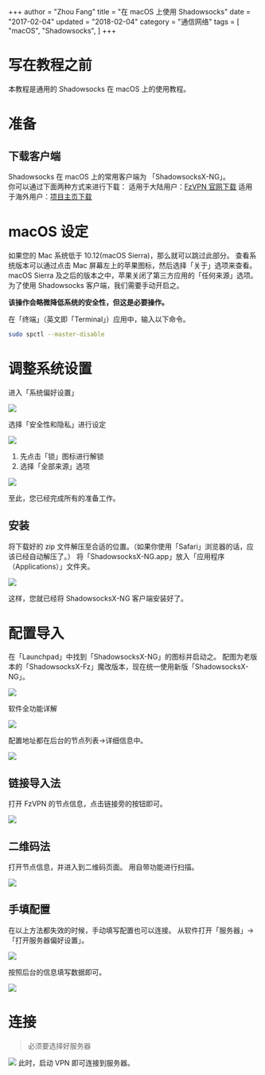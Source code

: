 +++
author = "Zhou Fang"
title = "在 macOS 上使用 Shadowsocks"
date = "2017-02-04"
updated = "2018-02-04"
category = "通信网络"
tags = [
    "macOS",
    "Shadowsocks",
]
+++

# 写在教程之前
本教程是通用的 Shadowsocks 在 macOS 上的使用教程。

<!--more-->
# 准备
## 下载客户端
Shadowsocks 在 macOS 上的常用客户端为 「ShadowsocksX-NG」。  
你可以通过下面两种方式来进行下载：
适用于大陆用户：[FzVPN 官网下载](https://vpn.fang2hou.com/supportfiles/macos.zip)
适用于海外用户：[项目主页下载](https://github.com/shadowsocks/ShadowsocksX-NG/releases/)

# macOS 设定
如果您的 Mac 系统低于 10.12(macOS Sierra)，那么就可以跳过此部分。
查看系统版本可以通过点击 Mac 屏幕左上的<i class="fa fa-apple"></i>苹果图标，然后选择「关于」选项来查看。
macOS Sierra 及之后的版本之中，苹果关闭了第三方应用的「任何来源」选项。为了使用 Shadowsocks 客户端，我们需要手动开启之。

**该操作会略微降低系统的安全性，但这是必要操作。**

在「终端」（英文即「Terminal」）应用中，输入以下命令。

```bash
sudo spctl --master-disable
```

# 调整系统设置
进入「系统偏好设置」

![](ss-macos-1.png)

选择「安全性和隐私」进行设定

![](ss-macos-2.png)

1. 先点击「锁」图标进行解锁
2. 选择「全部来源」选项

![](ss-macos-3.png)

至此，您已经完成所有的准备工作。

## 安装
将下载好的 zip 文件解压至合适的位置。（如果你使用「Safari」浏览器的话，应该已经自动解压了。）
将「ShadowsocksX-NG.app」放入「应用程序（Applications）」文件夹。

![](ss-macos-4.png)

这样，您就已经将 ShadowsocksX-NG 客户端安装好了。
# 配置导入
在「Launchpad」中找到「ShadowsocksX-NG」的图标并启动之。
配图为老版本的「ShadowsocksX-Fz」魔改版本，现在统一使用新版「ShadowsocksX-NG」。

![](ss-macos-5.png)

软件全功能详解

![](ss-macos-6.png)

配置地址都在后台的节点列表->详细信息中。

![](ss-macos-7.png)

## 链接导入法
打开 FzVPN 的节点信息，点击链接旁的按钮即可。

![](ss-macos-8.png)

## 二维码法
打开节点信息，并进入到二维码页面。
用自带功能进行扫描。

![](ss-macos-9.png)

## 手填配置
在以上方法都失效的时候，手动填写配置也可以连接。
从软件打开「服务器」->「打开服务器偏好设置」。

![](ss-macos-10.png)

按照后台的信息填写数据即可。

![](ss-macos-11.png)

# 连接
> 必须要选择好服务器
> 
![](ss-macos-12.png)
此时，启动 VPN 即可连接到服务器。
